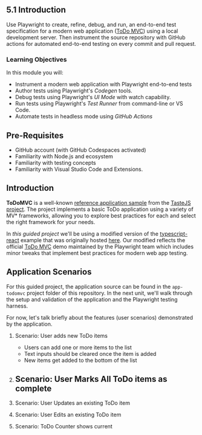 ## 5.1 Introduction

<!--
Guided Projects must be completed in 60 minutes (max)
Example: https://learn.microsoft.com/training/modules/build-auto-suggest-engine-copilot/
-->

Use Playwright to create, refine, debug, and run, an end-to-end test specification for a modern web application ([ToDo MVC](https://demo.playwright.dev/todomvc)) using a local development server. Then instrument the source repository with GitHub actions for automated end-to-end testing on every commit and pull request.

### Learning Objectives

In this module you will:
 - Instrument a modern web application with Playwright end-to-end tests
 - Author tests using Playwright's _Codegen_ tools.
 - Debug tests using Playwright's _UI Mode_ with watch capability.
 - Run tests using Playwright's _Test Runner_ from command-line or VS Code.
 - Automate tests in headless mode using _GitHub Actions_ 

## Pre-Requisites
- GitHub account (with GitHub Codespaces activated)
- Familiarity with Node.js and ecosystem
- Familiarity with testing concepts
- Familiarity with Visual Studio Code and Extensions.


## Introduction

**ToDoMVC** is a well-known [reference application sample](https://todomvc.com/) from the [TasteJS project](https://github.com/tastejs/todomvc). The project implements a basic ToDo application using a variety of MV* frameworks, allowing you to explore best practices for each and select the right framework for your needs. 

In _this guided project_ we'll be using a modified version of the [typescript-react](https://github.com/tastejs/todomvc/tree/gh-pages/examples/typescript-react) example that was originally hosted [here](https://todomvc.com/examples/typescript-react/#/). Our modified reflects the official [ToDo MVC](https://demo.playwright.dev/todomvc) demo maintained by the Playwright team which includes minor tweaks that implement best practices for modern web app testing.

## Application Scenarios

For this guided project, the application source can be found in the `app-todomvc` project folder of this repository. In the next unit, we'll walk through the setup and validation of the application and the Playwright testing harness. 

For now, let's talk briefly about the features (user scenarios) demonstrated by the application.

1. Scenario: User adds new ToDo items
    - Users can add one or more items to the list
    - Text inputs should be cleared once the item is added
    - New items get added to the bottom of the list
    
2. Scenario: User Marks All ToDo items as complete
    - 

3. Scenario: User Updates an existing ToDo item

4. Scenario: User Edits an existing ToDo item

5. Scenario: ToDo Counter shows current 
